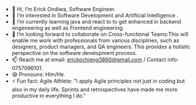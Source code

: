 - 👋 Hi, I’m Erick Ondiwa, Software Engineer.
- 👀 I’m interested in Software Development and Artificial Intelligence .
- 🌱 I’m currently learning java and react to to get enhanced in backend engeneering as well as Frontend engineering.
- 💞️ I’m looking forward  to collaborate on Cross-functional Teams:This will enable me work with professionals from various disciplines, such as designers, product managers, and QA engineers. This provides a holistic perspective on the software development process.
- 📫 Reach me at email: erickochieng3860@gmail.com / Contact info: 0757096101.
- 😄 Pronouns: Him/He.
- ⚡ Fun fact: Agile Athlete: "I apply Agile principles not just in coding but also in my daily life. Sprints and retrospectives have made me more productive in everything I do."

<!---
Erick-Ondiwa/Erick-Ondiwa is a ✨ special ✨ repository because its `README.md` (this file) appears on your GitHub profile.
You can click the Preview link to take a look at your changes.
--->
